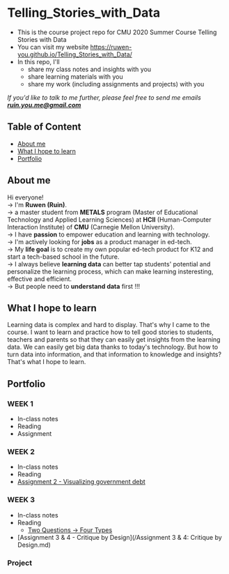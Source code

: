 # Telling_Stories_with_Data
* This is the course project repo for CMU 2020 Summer Course Telling Stories with Data
* You can visit my website https://ruwen-you.github.io/Telling_Stories_with_Data/
* In this repo, I'll
  * share my class notes and insights with you
  * share learning materials with you
  * share my work (including assignments and projects) with you
  
*If you'd like to talk to me further, please feel free to send me emails **ruin.you.me@gmail.com***

## Table of Content
* [About me](#about-me)
* [What I hope to learn](#what-i-hope-to-learn)
* [Portfolio](#portfolio)

## About me
Hi everyone! <br>
-> I'm **Ruwen (Ruin)**. <br>
-> a master student from **METALS** program (Master of Educational Technology and Applied Learning Sciences) at **HCII** (Human-Computer Interaction Institute) of **CMU** (Carnegie Mellon University). <br>
-> I have **passion** to empower education and learning with technology. <br>
-> I'm actively looking for **jobs** as a product manager in ed-tech. <br>
-> My **life goal** is to create my own popular ed-tech product for K12 and start a tech-based school in the future. <br>
-> I always believe **learning data** can better tap students' potential and personalize the learning process, which can make learning insteresting, effective and efficient. <br>
-> But people need to **understand data** first !!! <br>

## What I hope to learn
Learning data is complex and hard to display. That's why I came to the course. I want to learn and practice how to tell good stories to students, teachers and parents so that they can easily get insights from the learning data. We can easily get big data thanks to today's technology. But how to turn data into information, and that information to knowledge and insights? That's what I hope to learn.

## Portfolio

### WEEK 1
  * In-class notes
  * Reading
  * Assignment
  
### WEEK 2
  * In-class notes
  * Reading
  * [Assignment 2 - Visualizing government debt](/assignment2.md)

### WEEK 3
  * In-class notes
  * Reading
    * [Two Questions -> Four Types](/week3-reading1.md)
  * [Assignment 3 & 4 - Critique by Design](/Assignment 3 & 4: Critique by Design.md)
  
### Project
